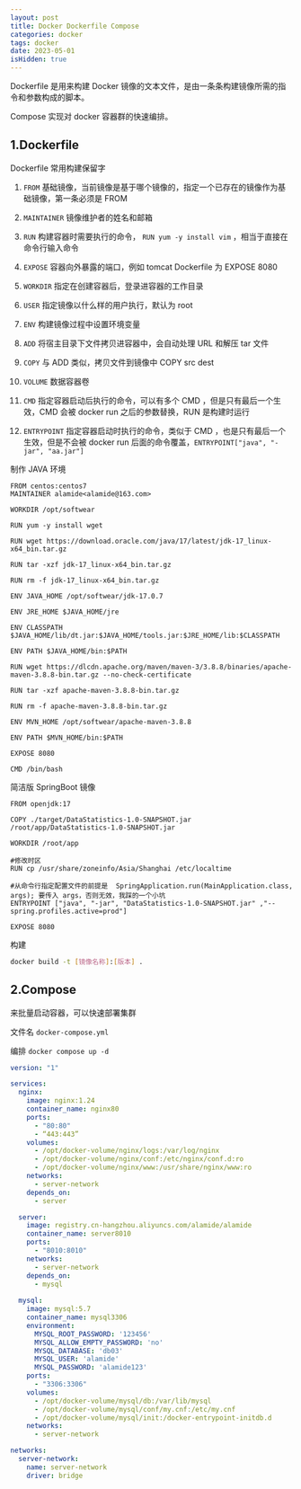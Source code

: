 ```yaml
---
layout: post
title: Docker Dockerfile Compose
categories: docker
tags: docker
date: 2023-05-01
isHidden: true
---
```

Dockerfile 是用来构建 Docker 镜像的文本文件，是由一条条构建镜像所需的指令和参数构成的脚本。

Compose 实现对 docker 容器群的快速编排。
<!--more-->

## 1.Dockerfile
Dockerfile 常用构建保留字

1. `FROM` 基础镜像，当前镜像是基于哪个镜像的，指定一个已存在的镜像作为基础镜像，第一条必须是 FROM

2. `MAINTAINER` 镜像维护者的姓名和邮箱

3. `RUN` 构建容器时需要执行的命令， `RUN yum -y install vim` ，相当于直接在命令行输入命令

4. `EXPOSE` 容器向外暴露的端口，例如 tomcat Dockerfile 为 EXPOSE 8080

5. `WORKDIR` 指定在创建容器后，登录进容器的工作目录

6. `USER` 指定镜像以什么样的用户执行，默认为 root

7. `ENV` 构建镜像过程中设置环境变量

8. `ADD` 将宿主目录下文件拷贝进容器中，会自动处理 URL 和解压 tar 文件

9. `COPY` 与 ADD 类似，拷贝文件到镜像中 COPY src dest

10. `VOLUME` 数据容器卷

11. `CMD` 指定容器启动后执行的命令，可以有多个 CMD ，但是只有最后一个生效，CMD 会被 docker run 之后的参数替换，RUN 是构建时运行

12. `ENTRYPOINT` 指定容器启动时执行的命令，类似于 CMD ，也是只有最后一个生效，但是不会被 docker run 后面的命令覆盖，`ENTRYPOINT["java", "-jar", "aa.jar"]`

制作 JAVA 环境
```
FROM centos:centos7
MAINTAINER alamide<alamide@163.com>

WORKDIR /opt/softwear

RUN yum -y install wget

RUN wget https://download.oracle.com/java/17/latest/jdk-17_linux-x64_bin.tar.gz

RUN tar -xzf jdk-17_linux-x64_bin.tar.gz 

RUN rm -f jdk-17_linux-x64_bin.tar.gz

ENV JAVA_HOME /opt/softwear/jdk-17.0.7

ENV JRE_HOME $JAVA_HOME/jre

ENV CLASSPATH $JAVA_HOME/lib/dt.jar:$JAVA_HOME/tools.jar:$JRE_HOME/lib:$CLASSPATH

ENV PATH $JAVA_HOME/bin:$PATH

RUN wget https://dlcdn.apache.org/maven/maven-3/3.8.8/binaries/apache-maven-3.8.8-bin.tar.gz --no-check-certificate

RUN tar -xzf apache-maven-3.8.8-bin.tar.gz

RUN rm -f apache-maven-3.8.8-bin.tar.gz

ENV MVN_HOME /opt/softwear/apache-maven-3.8.8

ENV PATH $MVN_HOME/bin:$PATH

EXPOSE 8080

CMD /bin/bash
```

简洁版 SpringBoot 镜像
```
FROM openjdk:17

COPY ./target/DataStatistics-1.0-SNAPSHOT.jar /root/app/DataStatistics-1.0-SNAPSHOT.jar

WORKDIR /root/app

#修改时区
RUN cp /usr/share/zoneinfo/Asia/Shanghai /etc/localtime

#从命令行指定配置文件的前提是  SpringApplication.run(MainApplication.class, args); 要传入 args，否则无效，我踩的一个小坑
ENTRYPOINT ["java", "-jar", "DataStatistics-1.0-SNAPSHOT.jar" ,"--spring.profiles.active=prod"]

EXPOSE 8080
```

构建
```bash
docker build -t [镜像名称]:[版本] .   
```

## 2.Compose
来批量启动容器，可以快速部署集群

文件名 `docker-compose.yml` 

编排 `docker compose up -d`
```yaml
version: "1"

services:
  nginx:
    image: nginx:1.24
    container_name: nginx80
    ports:
      - "80:80"
      - “443:443”
    volumes:
      - /opt/docker-volume/nginx/logs:/var/log/nginx
      - /opt/docker-volume/nginx/conf:/etc/nginx/conf.d:ro
      - /opt/docker-volume/nginx/www:/usr/share/nginx/www:ro
    networks:
      - server-network
    depends_on:
      - server

  server:
    image: registry.cn-hangzhou.aliyuncs.com/alamide/alamide
    container_name: server8010
    ports:
      - "8010:8010"
    networks:
      - server-network
    depends_on:
      - mysql
  
  mysql:
    image: mysql:5.7
    container_name: mysql3306
    environment:
      MYSQL_ROOT_PASSWORD: '123456'
      MYSQL_ALLOW_EMPTY_PASSWORD: 'no'
      MYSQL_DATABASE: 'db03'
      MYSQL_USER: 'alamide'
      MYSQL_PASSWORD: 'alamide123'
    ports:
      - "3306:3306"
    volumes:
      - /opt/docker-volume/mysql/db:/var/lib/mysql
      - /opt/docker-volume/mysql/conf/my.cnf:/etc/my.cnf
      - /opt/docker-volume/mysql/init:/docker-entrypoint-initdb.d
    networks:
      - server-network

networks:
  server-network:
    name: server-network
    driver: bridge
```